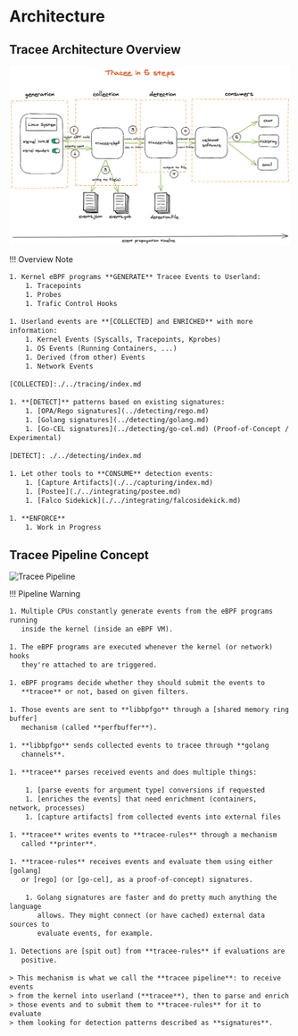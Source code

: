 # Architecture

## Tracee Architecture Overview

![Architecture](../../images/architecture.png)

!!! Overview Note

    1. Kernel eBPF programs **GENERATE** Tracee Events to Userland:
        1. Tracepoints
        1. Probes
        1. Trafic Control Hooks
    
    1. Userland events are **[COLLECTED] and ENRICHED** with more information:
        1. Kernel Events (Syscalls, Tracepoints, Kprobes)
        1. OS Events (Running Containers, ...)
        1. Derived (from other) Events
        1. Network Events
    
    [COLLECTED]:./../tracing/index.md
    
    1. **[DETECT]** patterns based on existing signatures:
        1. [OPA/Rego signatures](../detecting/rego.md)
        1. [Golang signatures](../detecting/golang.md)
        1. [Go-CEL signatures](../detecting/go-cel.md) (Proof-of-Concept / Experimental)
    
    [DETECT]: ./../detecting/index.md
    
    1. Let other tools to **CONSUME** detection events:
        1. [Capture Artifacts](./../capturing/index.md)
        1. [Postee](./../integrating/postee.md)
        1. [Falco Sidekick](./../integrating/falcosidekick.md)
    
    1. **ENFORCE**
        1. Work in Progress

## Tracee Pipeline Concept

![Tracee Pipeline](../../images/tracee-pipeline-overview.png)

!!! Pipeline Warning

    1. Multiple CPUs constantly generate events from the eBPF programs running
       inside the kernel (inside an eBPF VM).
    
    1. The eBPF programs are executed whenever the kernel (or network) hooks
       they're attached to are triggered.
    
    1. eBPF programs decide whether they should submit the events to
       **tracee** or not, based on given filters.
    
    1. Those events are sent to **libbpfgo** through a [shared memory ring buffer]
       mechanism (called **perfbuffer**).
    
    1. **libbpfgo** sends collected events to tracee through **golang
       channels**.
    
    1. **tracee** parses received events and does multiple things:
    
        1. [parse events for argument type] conversions if requested
        1. [enriches the events] that need enrichment (containers, network, processes)
        1. [capture artifacts] from collected events into external files
    
    1. **tracee** writes events to **tracee-rules** through a mechanism
       called **printer**.
    
    1. **tracee-rules** receives events and evaluate them using either [golang]
       or [rego] (or [go-cel], as a proof-of-concept) signatures.
    
        1. Golang signatures are faster and do pretty much anything the language
           allows. They might connect (or have cached) external data sources to
           evaluate events, for example.
    
    1. Detections are [spit out] from **tracee-rules** if evaluations are
       positive.
    
    > This mechanism is what we call the **tracee pipeline**: to receive events
    > from the kernel into userland (**tracee**), then to parse and enrich
    > those events and to submit them to **tracee-rules** for it to evaluate
    > them looking for detection patterns described as **signatures**.

[shared memory ring buffer]: ./performance.md
[parse events for argument type]: ./../tracing/output-options.md
[enriches the events]: ./../integrating/container-engines.md
[capture artifacts]: ./../capturing/index.md
[golang]: ./../detecting/golang.md
[rego]: ./../detecting/rego.md
[go-cel]: ./../detecting/go-cel.md
[spit out]: ./../integrating/webhook.md
 
